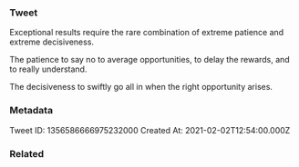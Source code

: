 ### Tweet
Exceptional results require the rare combination of extreme patience and extreme decisiveness.

The patience to say no to average opportunities, to delay the rewards, and to really understand.

The decisiveness to swiftly go all in when the right opportunity arises.

### Metadata
Tweet ID: 1356586666975232000
Created At: 2021-02-02T12:54:00.000Z

### Related

